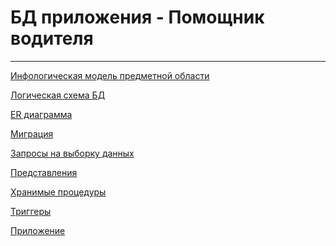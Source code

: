 # БД приложения - Помощник водителя
_________


 [ Инфологическая модель предметной области ]()
 
 [ Логическая схема БД ]()
 
 [ ER диаграмма ](https://github.com/RostislavIsakov/ClimberClub/wiki/ER-диаграмма)

 [ Миграция ]()

 [ Запросы на выборку данных ]()

 [ Представления ]()

 [ Хранимые процедуры ]()

 [ Триггеры ]()
 
 [ Приложение ]()

